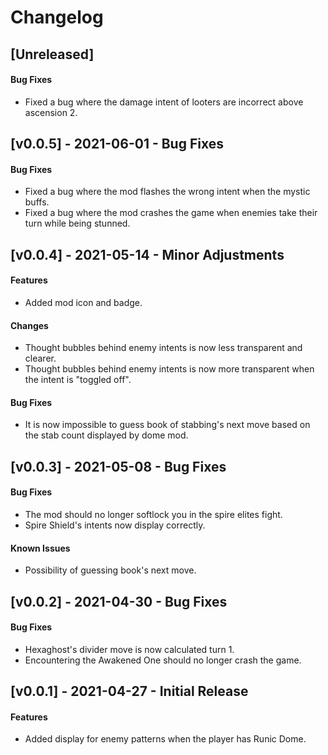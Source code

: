 # Changelog

## [Unreleased]

#### Bug Fixes

- Fixed a bug where the damage intent of looters are incorrect above ascension 2.

## [v0.0.5] - 2021-06-01 - Bug Fixes

#### Bug Fixes

* Fixed a bug where the mod flashes the wrong intent when the mystic buffs. 
* Fixed a bug where the mod crashes the game when enemies take their turn while being stunned.

## [v0.0.4] - 2021-05-14 - Minor Adjustments

#### Features

* Added mod icon and badge.

#### Changes

* Thought bubbles behind enemy intents is now less transparent and clearer.
* Thought bubbles behind enemy intents is now more transparent when the intent is "toggled off".

#### Bug Fixes

* It is now impossible to guess book of stabbing's next move based on the stab count displayed by dome mod.

## [v0.0.3] - 2021-05-08 - Bug Fixes

#### Bug Fixes

* The mod should no longer softlock you in the spire elites fight.
* Spire Shield's intents now display correctly.

#### Known Issues

* Possibility of guessing book's next move.

## [v0.0.2] - 2021-04-30 - Bug Fixes

#### Bug Fixes

* Hexaghost's divider move is now calculated turn 1.
* Encountering the Awakened One should no longer crash the game.

## [v0.0.1] - 2021-04-27 - Initial Release

#### Features

* Added display for enemy patterns when the player has Runic Dome.

